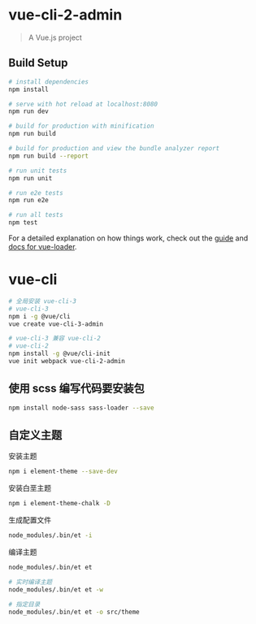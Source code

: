 # vue-cli-2-admin

> A Vue.js project

## Build Setup

``` bash
# install dependencies
npm install

# serve with hot reload at localhost:8080
npm run dev

# build for production with minification
npm run build

# build for production and view the bundle analyzer report
npm run build --report

# run unit tests
npm run unit

# run e2e tests
npm run e2e

# run all tests
npm test
```

For a detailed explanation on how things work, check out the [guide](http://vuejs-templates.github.io/webpack/) and [docs for vue-loader](http://vuejs.github.io/vue-loader).

# vue-cli

```sh
# 全局安装 vue-cli-3
# vue-cli-3
npm i -g @vue/cli
vue create vue-cli-3-admin

# vue-cli-3 兼容 vue-cli-2
# vue-cli-2
npm install -g @vue/cli-init
vue init webpack vue-cli-2-admin
```

## 使用 scss 编写代码要安装包

```sh
npm install node-sass sass-loader --save
```

## 自定义主题

安装主题

```sh
npm i element-theme --save-dev
```

安装白垩主题

```sh
npm i element-theme-chalk -D
```

生成配置文件

```sh
node_modules/.bin/et -i
```

编译主题

```sh
node_modules/.bin/et et

# 实时编译主题
node_modules/.bin/et et -w

# 指定目录
node_modules/.bin/et et -o src/theme
```
